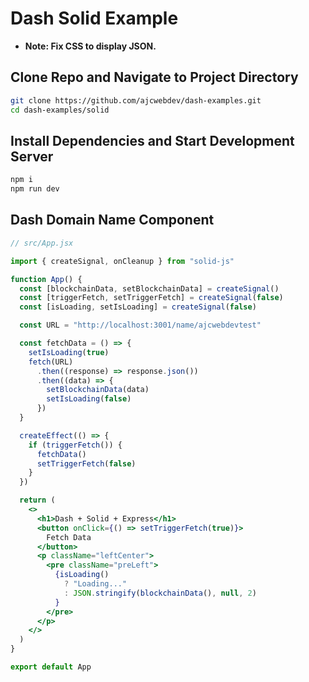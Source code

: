 # Dash Solid Example

- **Note: Fix CSS to display JSON.**

## Clone Repo and Navigate to Project Directory

```bash
git clone https://github.com/ajcwebdev/dash-examples.git
cd dash-examples/solid
```

## Install Dependencies and Start Development Server

```bash
npm i
npm run dev
```

## Dash Domain Name Component

```jsx
// src/App.jsx

import { createSignal, onCleanup } from "solid-js"

function App() {
  const [blockchainData, setBlockchainData] = createSignal()
  const [triggerFetch, setTriggerFetch] = createSignal(false)
  const [isLoading, setIsLoading] = createSignal(false)

  const URL = "http://localhost:3001/name/ajcwebdevtest"

  const fetchData = () => {
    setIsLoading(true)
    fetch(URL)
      .then((response) => response.json())
      .then((data) => {
        setBlockchainData(data)
        setIsLoading(false)
      })
  }

  createEffect(() => {
    if (triggerFetch()) {
      fetchData()
      setTriggerFetch(false)
    }
  })

  return (
    <>
      <h1>Dash + Solid + Express</h1>
      <button onClick={() => setTriggerFetch(true)}>
        Fetch Data
      </button>
      <p className="leftCenter">
        <pre className="preLeft">
          {isLoading()
            ? "Loading..."
            : JSON.stringify(blockchainData(), null, 2)
          }
        </pre>
      </p>
    </>
  )
}

export default App
```